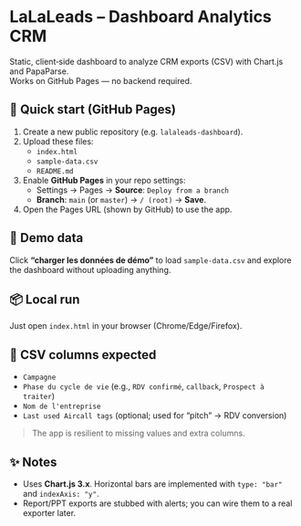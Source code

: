# LaLaLeads – Dashboard Analytics CRM

Static, client‑side dashboard to analyze CRM exports (CSV) with Chart.js and PapaParse.  
Works on GitHub Pages — no backend required.

## 🚀 Quick start (GitHub Pages)

1. Create a new public repository (e.g. `lalaleads-dashboard`).
2. Upload these files:
   - `index.html`
   - `sample-data.csv`
   - `README.md`
3. Enable **GitHub Pages** in your repo settings:
   - Settings → Pages → **Source**: `Deploy from a branch`
   - **Branch**: `main` (or `master`) → `/ (root)` → **Save**.
4. Open the Pages URL (shown by GitHub) to use the app.

## 🧪 Demo data
Click **“charger les données de démo”** to load `sample-data.csv` and explore the dashboard without uploading anything.

## 📦 Local run
Just open `index.html` in your browser (Chrome/Edge/Firefox).

## 📝 CSV columns expected
- `Campagne`
- `Phase du cycle de vie` (e.g., `RDV confirmé`, `callback`, `Prospect à traiter`)
- `Nom de l'entreprise`
- `Last used Aircall tags` (optional; used for “pitch” → RDV conversion)

> The app is resilient to missing values and extra columns.

## ✨ Notes
- Uses **Chart.js 3.x**. Horizontal bars are implemented with `type: "bar"` and `indexAxis: "y"`.
- Report/PPT exports are stubbed with alerts; you can wire them to a real exporter later.
